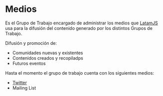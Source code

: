 # Medios

Es el Grupo de Trabajo encargado de administrar los medios que [LatamJS](http://latamjs.org) usa para la difusión del contenido generado por los distintos Grupos de Trabajo.

Difusión y promoción de:

* Comunidades nuevas y existentes
* Contenidos creados y recopiladps
* Futuros eventos

Hasta el momento el grupo de trabajo cuenta con los siguientes medios:

* [Twitter](https://twitter.com/latamjs)
* Mailing List


